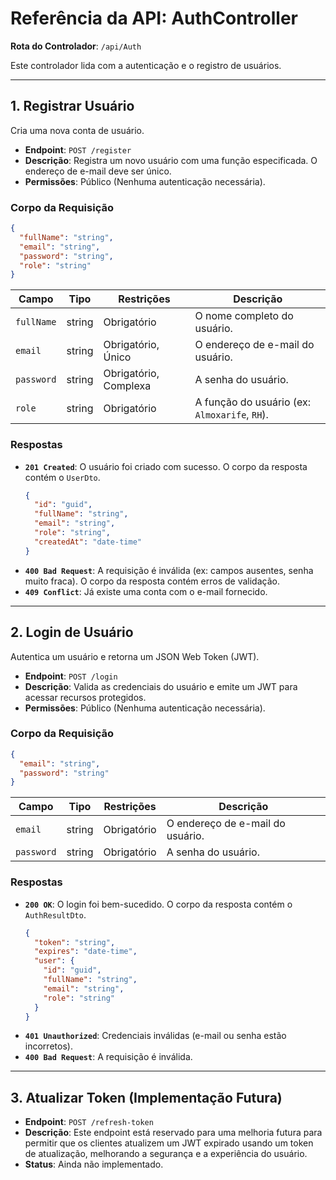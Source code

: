 # Referência da API: AuthController

**Rota do Controlador**: `/api/Auth`

Este controlador lida com a autenticação e o registro de usuários.

---

## 1. Registrar Usuário

Cria uma nova conta de usuário.

*   **Endpoint**: `POST /register`
*   **Descrição**: Registra um novo usuário com uma função especificada. O endereço de e-mail deve ser único.
*   **Permissões**: Público (Nenhuma autenticação necessária).

### Corpo da Requisição

```json
{
  "fullName": "string",
  "email": "string",
  "password": "string",
  "role": "string"
}
```

| Campo      | Tipo   | Restrições        | Descrição                                         |
|------------|--------|-------------------|-----------------------------------------------------|
| `fullName` | string | Obrigatório       | O nome completo do usuário.                         |
| `email`    | string | Obrigatório, Único| O endereço de e-mail do usuário.                    |
| `password` | string | Obrigatório, Complexa | A senha do usuário.                               |
| `role`     | string | Obrigatório       | A função do usuário (ex: `Almoxarife`, `RH`).       |

### Respostas

*   **`201 Created`**: O usuário foi criado com sucesso. O corpo da resposta contém o `UserDto`.
    ```json
    {
      "id": "guid",
      "fullName": "string",
      "email": "string",
      "role": "string",
      "createdAt": "date-time"
    }
    ```
*   **`400 Bad Request`**: A requisição é inválida (ex: campos ausentes, senha muito fraca). O corpo da resposta contém erros de validação.
*   **`409 Conflict`**: Já existe uma conta com o e-mail fornecido.

---

## 2. Login de Usuário

Autentica um usuário e retorna um JSON Web Token (JWT).

*   **Endpoint**: `POST /login`
*   **Descrição**: Valida as credenciais do usuário e emite um JWT para acessar recursos protegidos.
*   **Permissões**: Público (Nenhuma autenticação necessária).

### Corpo da Requisição

```json
{
  "email": "string",
  "password": "string"
}
```

| Campo      | Tipo   | Restrições  | Descrição                   |
|------------|--------|-------------|-------------------------------|
| `email`    | string | Obrigatório | O endereço de e-mail do usuário. |
| `password` | string | Obrigatório | A senha do usuário.           |

### Respostas

*   **`200 OK`**: O login foi bem-sucedido. O corpo da resposta contém o `AuthResultDto`.
    ```json
    {
      "token": "string",
      "expires": "date-time",
      "user": {
        "id": "guid",
        "fullName": "string",
        "email": "string",
        "role": "string"
      }
    }
    ```
*   **`401 Unauthorized`**: Credenciais inválidas (e-mail ou senha estão incorretos).
*   **`400 Bad Request`**: A requisição é inválida.

---

## 3. Atualizar Token (Implementação Futura)

*   **Endpoint**: `POST /refresh-token`
*   **Descrição**: Este endpoint está reservado para uma melhoria futura para permitir que os clientes atualizem um JWT expirado usando um token de atualização, melhorando a segurança e a experiência do usuário.
*   **Status**: Ainda não implementado.
